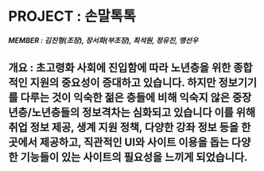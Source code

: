 # PROJECT : 손말톡톡
##### MEMBER : 김진형(조장), 장서화(부조장), 최석원, 정유진, 맹선우
## 개요 : 초고령화 사회에 진입함에 따라 노년층을 위한 종합적인 지원의 중요성이 증대하고 있습니다. 하지만 정보기기를 다루는 것이 익숙한 젊은 층들에 비해 익숙지 않은 중장년층/노년층들의 정보격차는 심화되고 있습니다 이를 위해 취업 정보 제공, 생계 지원 정책, 다양한 강좌 정보 등을 한곳에서 제공하고, 직관적인 UI와 사이트 이용을 돕는 다양한 기능들이 있는 사이트의 필요성을 느끼게 되었습니다.

